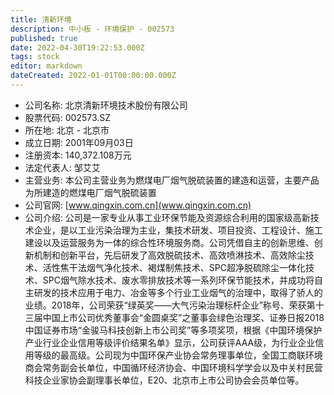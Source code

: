 ```yaml
---
title: 清新环境
description: 中小板 - 环境保护 - 002573
published: true
date: 2022-04-30T19:22:53.000Z
tags: stock
editor: markdown
dateCreated: 2022-01-01T00:00:00.000Z
---
```


- 公司名称: 北京清新环境技术股份有限公司
- 股票代码: 002573.SZ
- 所在地: 北京 - 北京市
- 成立日期: 2001年09月03日
- 注册资本: 140,372.108万元
- 法定代表人: 邹艾艾
- 主营业务: 本公司主营业务为燃煤电厂烟气脱硫装置的建造和运营，主要产品为所建造的燃煤电厂烟气脱硫装置
- 公司官网: [www.qingxin.com.cn](www.qingxin.com.cn)
- 公司介绍: 公司是一家专业从事工业环保节能及资源综合利用的国家级高新技术企业，是以工业污染治理为主业，集技术研发、项目投资、工程设计、施工建设以及运营服务为一体的综合性环境服务商。公司凭借自主的创新思维、创新机制和创新平台，先后研发了高效脱硫技术、高效喷淋技术、高效除尘技术、活性焦干法烟气净化技术、褐煤制焦技术、SPC超净脱硫除尘一体化技术、SPC烟气除水技术、废水零排放技术等一系列环保节能技术，并成功将自主研发的技术应用于电力、冶金等多个行业工业烟气的治理中，取得了骄人的业绩。2018年，公司荣获“绿英奖——大气污染治理标杆企业”称号、荣获第十三届中国上市公司优秀董事会“金圆桌奖”之董事会绿色治理奖、证券日报2018中国证券市场“金骏马科技创新上市公司奖”等多项奖项，根据《中国环境保护产业行业企业信用等级评价结果名单》显示，公司获评AAA级，为行业企业信用等级的最高级。公司现为中国环保产业协会常务理事单位，全国工商联环境商会常务副会长单位，中国循环经济协会、中国环境科学学会以及中关村民营科技企业家协会副理事长单位，E20、北京市上市公司协会会员单位等。



